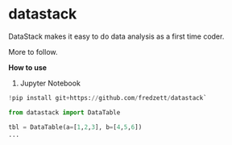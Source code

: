 # datastack
DataStack makes it easy to do data analysis as a first time coder.

More to follow.

**How to use**

1. Jupyter Notebook

```python
!pip install git+https://github.com/fredzett/datastack`

from datastack import DataTable

tbl = DataTable(a=[1,2,3], b=[4,5,6])
...
```